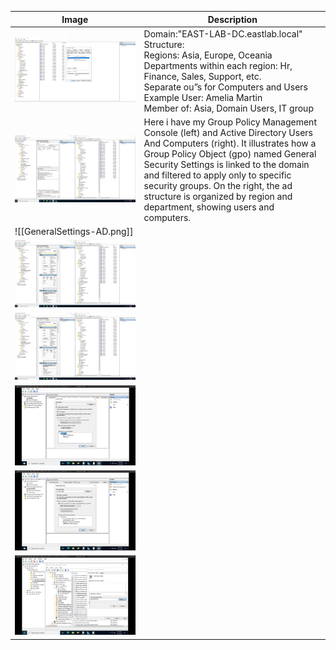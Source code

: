 
| Image                       | Description                                                                                                                                                                                                                                                                                                                                                               |
| --------------------------- | ------------------------------------------------------------------------------------------------------------------------------------------------------------------------------------------------------------------------------------------------------------------------------------------------------------------------------------------------------------------------- |
| ![](AD-user-computers.png)  | Domain:"EAST-LAB-DC.eastlab.local"<br>Structure:<br>Regions: Asia, Europe, Oceania<br>Departments within each region: Hr, Finance, Sales, Support, etc.<br>Separate ou”s for Computers and Users<br>Example User: Amelia Martin<br>Member of: Asia, Domain Users, IT group                                                                                                |
| ![](GPM-AD.png)             | Here i have my Group Policy Management Console (left) and Active Directory Users And Computers (right). It illustrates how a Group Policy Object (gpo) named General Security Settings is linked to the domain and filtered to apply only to specific security groups. On the right, the ad structure is organized by region and department, showing users and computers. |
| ![[GeneralSettings-AD.png]] |                                                                                                                                                                                                                                                                                                                                                                           |
| ![](AD-in-GPO.png)          |                                                                                                                                                                                                                                                                                                                                                                           |
| ![](AD-03.png)              |                                                                                                                                                                                                                                                                                                                                                                           |
| ![](Quotas.png)             |                                                                                                                                                                                                                                                                                                                                                                           |
| ![](FileScreens.png)        |                                                                                                                                                                                                                                                                                                                                                                           |
| ![](HR-Access-Deny.png)     |                                                                                                                                                                                                                                                                                                                                                                           |
